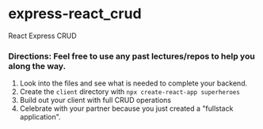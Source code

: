 # express-react_crud
React Express CRUD

### Directions: Feel free to use any past lectures/repos to help you along the way.
1. Look into the files and see what is needed to complete your backend.
1. Create the `client` directory with `npx create-react-app superheroes`
1. Build out your client with full CRUD operations
1. Celebrate with your partner because you just created a "fullstack application".
